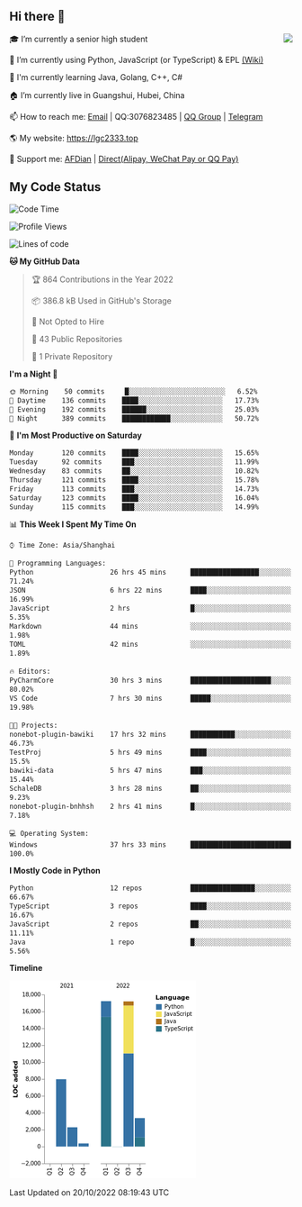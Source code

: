 ## Hi there 👋

<div width="50%">
<img align="right" src="https://github-readme-stats.vercel.app/api?username=lgc2333&show_icons=true" />
</div>

🎓 I’m currently a senior high student

📝 I’m currently using Python, JavaScript (or TypeScript) & EPL [(Wiki)](https://en.wikipedia.org/wiki/Easy_Programming_Language)

📒 I'm currently learning Java, Golang, C++, C#

🏠 I’m currently live in Guangshui, Hubei, China

📫 How to reach me: [Email](mailto:lgc2333@126.com) | QQ:3076823485 | [QQ Group](https://jq.qq.com/?_wv=1027&k=ktwOHdU2) | [Telegram](https://t.me/@lgc2333)

🌎 My website: <https://lgc2333.top>

🤝 Support me: [AFDian](https://afdian.net/@lgc2333) | [Direct(Alipay, WeChat Pay or QQ Pay)](https://s2.loli.net/2022/02/03/MLqe53BjWOAhpcF.png)

## My Code Status

<!--START_SECTION:waka-->
![Code Time](http://img.shields.io/badge/Code%20Time-812%20hrs%202%20mins-blue)

![Profile Views](http://img.shields.io/badge/Profile%20Views-6-blue)

![Lines of code](https://img.shields.io/badge/From%20Hello%20World%20I%27ve%20Written-48%20Thousand%20lines%20of%20code-blue)

**🐱 My GitHub Data** 

> 🏆 864 Contributions in the Year 2022
 > 
> 📦 386.8 kB Used in GitHub's Storage 
 > 
> 🚫 Not Opted to Hire
 > 
> 📜 43 Public Repositories 
 > 
> 🔑 1 Private Repository 
 > 
**I'm a Night 🦉** 

```text
🌞 Morning    50 commits     █░░░░░░░░░░░░░░░░░░░░░░░░   6.52% 
🌆 Daytime    136 commits    ████░░░░░░░░░░░░░░░░░░░░░   17.73% 
🌃 Evening    192 commits    ██████░░░░░░░░░░░░░░░░░░░   25.03% 
🌙 Night      389 commits    ████████████░░░░░░░░░░░░░   50.72%

```
📅 **I'm Most Productive on Saturday** 

```text
Monday       120 commits    ████░░░░░░░░░░░░░░░░░░░░░   15.65% 
Tuesday      92 commits     ███░░░░░░░░░░░░░░░░░░░░░░   11.99% 
Wednesday    83 commits     ██░░░░░░░░░░░░░░░░░░░░░░░   10.82% 
Thursday     121 commits    ████░░░░░░░░░░░░░░░░░░░░░   15.78% 
Friday       113 commits    ███░░░░░░░░░░░░░░░░░░░░░░   14.73% 
Saturday     123 commits    ████░░░░░░░░░░░░░░░░░░░░░   16.04% 
Sunday       115 commits    ███░░░░░░░░░░░░░░░░░░░░░░   14.99%

```


📊 **This Week I Spent My Time On** 

```text
⌚︎ Time Zone: Asia/Shanghai

💬 Programming Languages: 
Python                   26 hrs 45 mins      █████████████████░░░░░░░░   71.24% 
JSON                     6 hrs 22 mins       ████░░░░░░░░░░░░░░░░░░░░░   16.99% 
JavaScript               2 hrs               █░░░░░░░░░░░░░░░░░░░░░░░░   5.35% 
Markdown                 44 mins             ░░░░░░░░░░░░░░░░░░░░░░░░░   1.98% 
TOML                     42 mins             ░░░░░░░░░░░░░░░░░░░░░░░░░   1.89%

🔥 Editors: 
PyCharmCore              30 hrs 3 mins       ████████████████████░░░░░   80.02% 
VS Code                  7 hrs 30 mins       █████░░░░░░░░░░░░░░░░░░░░   19.98%

🐱‍💻 Projects: 
nonebot-plugin-bawiki    17 hrs 32 mins      ███████████░░░░░░░░░░░░░░   46.73% 
TestProj                 5 hrs 49 mins       ████░░░░░░░░░░░░░░░░░░░░░   15.5% 
bawiki-data              5 hrs 47 mins       ███░░░░░░░░░░░░░░░░░░░░░░   15.44% 
SchaleDB                 3 hrs 28 mins       ██░░░░░░░░░░░░░░░░░░░░░░░   9.23% 
nonebot-plugin-bnhhsh    2 hrs 41 mins       █░░░░░░░░░░░░░░░░░░░░░░░░   7.18%

💻 Operating System: 
Windows                  37 hrs 33 mins      █████████████████████████   100.0%

```

**I Mostly Code in Python** 

```text
Python                   12 repos            ████████████████░░░░░░░░░   66.67% 
TypeScript               3 repos             ████░░░░░░░░░░░░░░░░░░░░░   16.67% 
JavaScript               2 repos             ██░░░░░░░░░░░░░░░░░░░░░░░   11.11% 
Java                     1 repo              █░░░░░░░░░░░░░░░░░░░░░░░░   5.56%

```


**Timeline**

![Chart not found](https://raw.githubusercontent.com/lgc2333/lgc2333/main/charts/bar_graph.png) 


 Last Updated on 20/10/2022 08:19:43 UTC
<!--END_SECTION:waka-->
